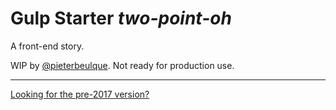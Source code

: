 # Gulp Starter *two-point-oh*

A front-end story.

WIP by [@pieterbeulque](https://github.com/pieterbeulque). Not ready for production use.

---

[Looking for the pre-2017 version?](https://github.com/mrhenry/gulp-starter-legacy)